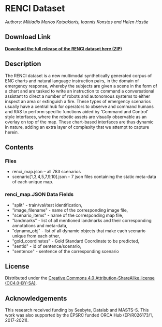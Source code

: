 RENCI Dataset
=========================

_Authors: Miltiadis Marios Katsakioris, Ioannis Konstas and Helen Hastie_

Download Link
-------------

**[Download the full release of the RENCI dataset here (ZIP)](https://drive.google.com/file/d/1x9vOi-xsn-ryJgT1sgC-467B-FuTBCzo/view?usp=sharing)**

Description
-----------

The RENCI dataset is a new multimodal synthetically generated corpus of ENC charts and natural language instruction pairs, in the domain of emergency response, whereby the subjects are given a scene in the form of a chart and are tasked to write an instruction to command a conversational assistant to direct a number of robots and autonomous systems to either inspect an area or extinguish a fire. These types of emergency scenarios usually have a central hub for operators to observe and command humans and RAS to perform specific functions aided by 'Command and Control' style interfaces, where the robotic assets are visually observable as an overlay on top of the map.
These chart-based interfaces are thus dynamic in nature, adding an extra layer of complexity that we attempt to capture herein.


Contents
--------

### Files ###

* renci_map.json – all 783 scenarios
* scenario[1,3,4,5,7,9,10].json – 7 json files containing the static meta-data of each unique map.

### renci_map.JSON Data Fields ###

  * "split" - train/val/test identification,
  * "image_filename" -  name of the corresponding image file,
  * "scenario_items" - name of the corresponding map file,
  * "landmarks"  - list of all mentioned landmarks and their corresponding annotations and meta-data,
  * "dynamo_obj" - list of all dynamic objects that make each scenario unique from each other,
  * "gold_coordinates" - Gold Standard Coordinate to be predicted,
  * "sentid" - id of sentence/scenario,
  * "sentence" - sentence of the corresponding scenario
  
  
  

License
-------

Distributed under the [Creative Commons 4.0 Attribution-ShareAlike license
(CC4.0-BY-SA)](https://creativecommons.org/licenses/by-sa/4.0/).


Acknowledgements
----------------

This research received funding by Seebyte, Datalab and MASTS-S. This work was also supported by the EPSRC funded ORCA Hub (EP/R026173/1, 2017-2021).
